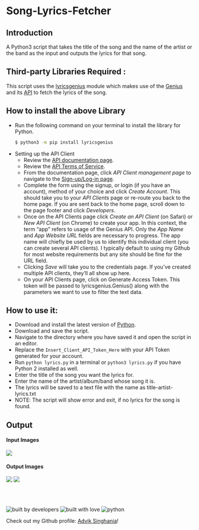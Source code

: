 # Song-Lyrics-Fetcher

## Introduction
A Python3 script that takes the title of the song and the name of the artist or the band as the input and outputs the lyrics for that song.

## Third-party Libraries Required :
This script uses the [lyricsgenius](https://github.com/johnwmillr/LyricsGenius) module which makes use of the [Genius](https://genius.com/Genius-about-genius-annotated) and its [API](https://docs.genius.com/) to fetch the lyrics of the song.

## How to install the above Library
*   Run the following command on your terminal to install the library for Python.
    ```bash
    $ python3 -m pip install lyricsgenius
    ```
*   Setting up the API Client
    -   Review the  [API documentation page](https://docs.genius.com/).
    -   Review the  [API Terms of Service](https://genius.com/static/terms).
    -   From the documentation page, click  _API Client management page_  to navigate to the  [Sign-up/Log-in page](https://genius.com/signup_or_login).
    -   Complete the form using the signup, or login (if you have an account), method of your choice and click  _Create Account_. This should take you to your  _API Clients_  page or re-route you back to the home page. If you are sent back to the home page, scroll down to the page footer and click  _Developers_.
    -   Once on the API Clients page click _Create an API Client_ (on Safari) or _New API Client_ (on Chrome) to create your app. In this context, the term “app” refers to usage of the Genius API. Only the _App Name_ and _App Website URL_ fields are necessary to progress. The app name will chiefly be used by us to identify this individual client (you can create several API clients). I typically default to using my Github for most website requirements but any site should be fine for the URL field.
    -   Clicking _Save_ will take you to the credentials page. If you’ve created multiple API clients, they’ll all show up here.
    -   On your API Clients page, click on Generate Access Token. This token will be passed to lyricsgenius.Genius() along with the parameters we want to use to filter the text data.

## How to use it:

*   Download and install the latest version of [Python](https://www.python.org).
*   Download and save the script.
*   Navigate to the directory where you have saved it and open the script in an editor.
*   Replace the `Insert_Client_API_Token_Here` with your API Token generated for your account.
*   Run `python lyrics.py` in a terminal or `python3 lyrics.py` if you have Python 2 installed as well.
*   Enter the title of the song you want the lyrics for.
*   Enter the name of the artist/album/band whose song it is.
*   The lyrics will be saved to a text file with the name as title-artist-lyrics.txt
*   NOTE: The script will show error and exit, if no lyrics for the song is found.

## Output
#### Input Images

<img src="https://github.com/adviksinghania/Hacking-Scripts/raw/patch-lyrics-fetcher/Python/Song-Lyrics-Fetcher/input.jpg">

#### Output Images

<img src="https://github.com/adviksinghania/Hacking-Scripts/raw/patch-lyrics-fetcher/Python/Song-Lyrics-Fetcher/output1.png">
<img src="https://github.com/adviksinghania/Hacking-Scripts/raw/patch-lyrics-fetcher/Python/Song-Lyrics-Fetcher/output2.png">

<br><br>

![built by developers](http://ForTheBadge.com/images/badges/built-by-developers.svg)
![built with love](https://forthebadge.com/images/badges/built-with-love.svg)
![python](https://img.shields.io/badge/language-Python-orange?style=for-the-badge)

Check out my Github profile: [Advik Singhania](https://github.com/adviksinghania)!
